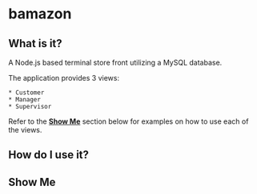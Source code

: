 # bamazon

## What is it?
A Node.js based terminal store front utilizing a MySQL database.

The application provides 3 views:

	* Customer
	* Manager
	* Supervisor

Refer to the [**Show Me**](https://github.com/xtiane/bamazon/blob/master/README.md#show-me) section below for examples on how to use each of the views.

## How do I use it?


## Show Me

